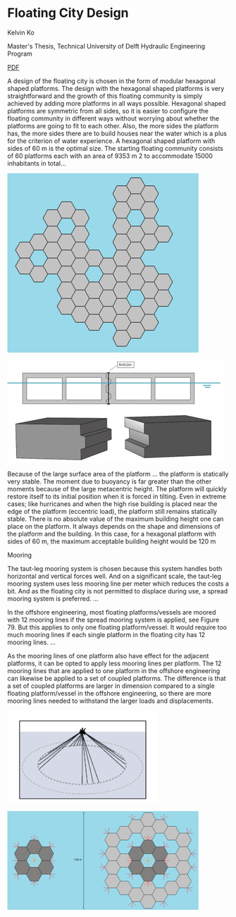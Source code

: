 # Floating City Design

Kelvin Ko

Master's Thesis, Technical University of Delft Hydraulic Engineering
Program

[PDF](http://resolver.tudelft.nl/uuid:cb4bddef-1eb8-49ec-9ff9-670a30dd4b72)

A design of the floating city is chosen in the form of modular
hexagonal shaped platforms. The design with the hexagonal shaped
platforms is very straightforward and the growth of this floating
community is simply achieved by adding more platforms in all ways
possible. Hexagonal shaped platforms are symmetric from all sides, so
it is easier to configure the floating community in different ways
without worrying about whether the platforms are going to fit to each
other. Also, the more sides the platform has, the more sides there are
to build houses near the water which is a plus for the criterion of
water experience. A hexagonal shaped platform with sides of 60 m is
the optimal size. The starting floating community consists of 60
platforms each with an area of 9353 m 2 to accommodate 15000
inhabitants in total...

![](city_01.png)

![](city_02.jpg)

Because of the large surface area of the platform ...  the platform is
statically very stable. The moment due to buoyancy is far greater than
the other moments because of the large metacentric height.  The
platform will quickly restore itself to its initial position when it
is forced in tilting. Even in extreme cases; like hurricanes and when
the high rise building is placed near the edge of the platform
(eccentric load), the platform still remains statically stable. There
is no absolute value of the maximum building height one can place on
the platform. It always depends on the shape and dimensions of the
platform and the building. In this case, for a hexagonal platform with
sides of 60 m, the maximum acceptable building height would be 120 m

Mooring

The taut-leg mooring system is chosen because this system handles both
horizontal and vertical forces well. And on a significant scale, the
taut-leg mooring system uses less mooring line per meter which reduces
the costs a bit. And as the floating city is not permitted to displace
during use, a spread mooring system is preferred. ...

In the offshore engineering, most floating platforms/vessels are
moored with 12 mooring lines if the spread mooring system is applied,
see Figure 79. But this applies to only one floating
platform/vessel. It would require too much mooring lines if each
single platform in the floating city has 12 mooring lines. ...

As the mooring lines of one platform also have effect for the adjacent
platforms, it can be opted to apply less mooring lines per
platform. The 12 mooring lines that are applied to one platform in the
offshore engineering can likewise be applied to a set of coupled
platforms. The difference is that a set of coupled platforms are
larger in dimension compared to a single floating platform/vessel in
the offshore engineering, so there are more mooring lines needed to
withstand the larger loads and displacements.

![](city_03.png)

![](city_04.jpg)

